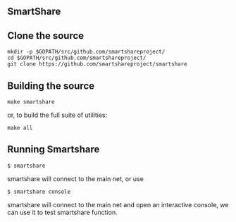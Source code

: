 ## SmartShare

## Clone the source
    mkdir -p $GOPATH/src/github.com/smartshareproject/
    cd $GOPATH/src/github.com/smartshareproject/
    git clone https://github.com/smartshareproject/smartshare

## Building the source

    make smartshare

or, to build the full suite of utilities:

    make all



## Running Smartshare


```
$ smartshare
```
smartshare will connect to the main net, or use 

```
$ smartshare console
```
smartshare will connect to the main net and open an interactive console, we can use it to test smartshare function.
